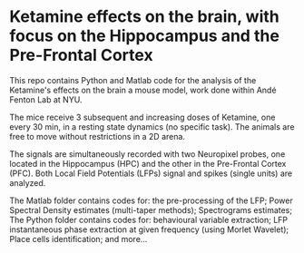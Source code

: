 # Ketamine effects on the brain, with focus on the Hippocampus and the Pre-Frontal Cortex 

This repo contains Python and Matlab code for the analysis of the Ketamine's effects on the brain a mouse model, work done within And&eacute; Fenton Lab at NYU.

The mice receive 3 subsequent and increasing doses of Ketamine, one every 30 min, in a resting state dynamics (no specific task). The animals are free to move without restrictions in a 2D arena. </br>

The signals are simultaneously recorded with two Neuropixel probes, one located in the Hippocampus (HPC) and the other in the Pre-Frontal Cortex (PFC). Both Local Field Potentials (LFPs) signal and spikes (single units) are analyzed. </br>

The Matlab folder contains codes for: the pre-processing of the LFP; Power Spectral Density estimates (multi-taper methods); Spectrograms estimates; </br>
The Python folder contains codes for: behavioural variable extraction; LFP instantaneous phase extraction at given frequency (using Morlet Wavelet); Place cells identification; and more...
